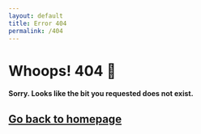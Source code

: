 ```yaml
---
layout: default
title: Error 404
permalink: /404
---
```


# Whoops! 404 🤷

#### Sorry. Looks like the bit you requested does not exist.

## [Go back to homepage](/)
